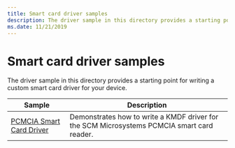 ```yaml
---
title: Smart card driver samples
description: The driver sample in this directory provides a starting point for writing a custom smart card driver for your device.
ms.date: 11/21/2019
---
```


# Smart card driver samples

The driver sample in this directory provides a starting point for writing a custom smart card driver for your device.

| Sample | Description |
| --- | --- |
| [PCMCIA Smart Card Driver](/samples/microsoft/windows-driver-samples/pcmcia-smart-card-driver) | Demonstrates how to write a KMDF driver for the SCM Microsystems PCMCIA smart card reader. |
